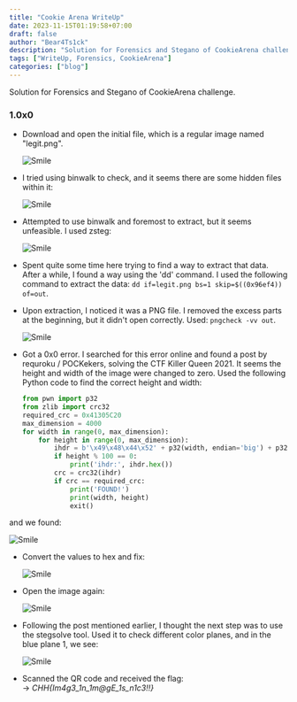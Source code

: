 ```yaml
---
title: "Cookie Arena WriteUp"
date: 2023-11-15T01:19:58+07:00
draft: false
author: "Bear4Ts1ck"
description: "Solution for Forensics and Stegano of CookieArena challenge"
tags: ["WriteUp, Forensics, CookieArena"]
categories: ["blog"]
---
```


Solution for Forensics and Stegano of CookieArena challenge.

<!--more-->

### 1.0x0

- Download and open the initial file, which is a regular image named "legit.png".


  ![Smile](/Cookie-Arena/legit.png)


- I tried using binwalk to check, and it seems there are some hidden files within it:


  ![Smile](/Cookie-Arena/image.png)


- Attempted to use binwalk and foremost to extract, but it seems unfeasible. I used zsteg:


  ![Smile](/Cookie-Arena/offset.png)


- Spent quite some time here trying to find a way to extract that data. After a while, I found a way using the 'dd' command. I used the following command to extract the data: `dd if=legit.png bs=1 skip=$((0x96ef4)) of=out`.

- Upon extraction, I noticed it was a PNG file. I removed the excess parts at the beginning, but it didn't open correctly. Used: `pngcheck -vv out`.


  ![Smile](/Cookie-Arena/pngcheck.png)


- Got a 0x0 error. I searched for this error online and found a post by requroku / POCKekers, solving the CTF Killer Queen 2021. It seems the height and width of the image were changed to zero. Used the following Python code to find the correct height and width:

    ```python
    from pwn import p32
    from zlib import crc32
    required_crc = 0x41305C20
    max_dimension = 4000
    for width in range(0, max_dimension):
        for height in range(0, max_dimension):
            ihdr = b'\x49\x48\x44\x52' + p32(width, endian='big') + p32(height, endian='big') + b'\x08\x06\x00\x00\x00'
            if height % 100 == 0:
                print('ihdr:', ihdr.hex())
            crc = crc32(ihdr)
            if crc == required_crc:
                print('FOUND!')
                print(width, height)
                exit()
    ```

and we found:


  ![Smile](/Cookie-Arena/value.png)


- Convert the values to hex and fix:


  ![Smile](/Cookie-Arena/changehex.png)


- Open the image again:


  ![Smile](/Cookie-Arena/donepng.png)


- Following the post mentioned earlier, I thought the next step was to use the stegsolve tool. Used it to check different color planes, and in the blue plane 1, we see:


  ![Smile](/Cookie-Arena/flag.png)


- Scanned the QR code and received the flag:   
    -> *CHH{Im4g3_1n_1m@gE_1s_n1c3!!}*
